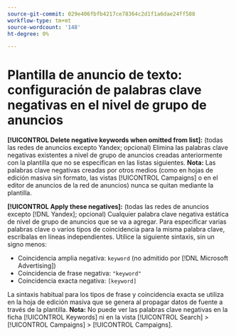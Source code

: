 ```yaml
---
source-git-commit: 029e406fbfb4217ce78364c2d1f1a6dae24ff588
workflow-type: tm+mt
source-wordcount: '148'
ht-degree: 0%

---
```

# Plantilla de anuncio de texto: configuración de palabras clave negativas en el nivel de grupo de anuncios

**[!UICONTROL Delete negative keywords when omitted from list]:** (todas las redes de anuncios excepto Yandex; opcional) Elimina las palabras clave negativas existentes a nivel de grupo de anuncios creadas anteriormente con la plantilla que no se especifican en las listas siguientes. **Nota:** Las palabras clave negativas creadas por otros medios (como en hojas de edición masiva sin formato, las vistas [!UICONTROL Campaigns] o en el editor de anuncios de la red de anuncios) nunca se quitan mediante la plantilla.

**[!UICONTROL Apply these negatives]:** (todas las redes de anuncios excepto [!DNL Yandex]; opcional) Cualquier palabra clave negativa estática de nivel de grupo de anuncios que se va a agregar. Para especificar varias palabras clave o varios tipos de coincidencia para la misma palabra clave, escríbalas en líneas independientes. Utilice la siguiente sintaxis, sin un signo menos:

* Coincidencia amplia negativa: `keyword` (no admitido por [!DNL Microsoft Advertising])
* Coincidencia de frase negativa: `"keyword"`
* Coincidencia exacta negativa: `[keyword]`

La sintaxis habitual para los tipos de frase y coincidencia exacta se utiliza en la hoja de edición masiva que se genera al propagar datos de fuente a través de la plantilla. **Nota:** No puede ver las palabras clave negativas en la ficha [!UICONTROL Keywords] ni en la vista [!UICONTROL Search] > [!UICONTROL Campaigns] > [!UICONTROL Campaigns].
